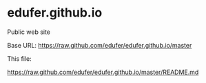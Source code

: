 edufer.github.io
================

Public web site

Base URL: https://raw.github.com/edufer/edufer.github.io/master

This file:

https://raw.github.com/edufer/edufer.github.io/master/README.md


